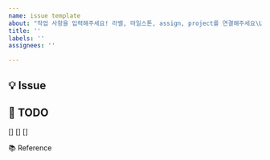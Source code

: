 ```yaml
---
name: issue template
about: "작업 사항을 입력해주세요! 라벨, 마일스톤, assign, project를 연결해주세요\U0001F60A"
title: ''
labels: ''
assignees: ''

---
```


💡 Issue
-----



📝 TODO
-----
[]
[]
[]


📚 Reference
